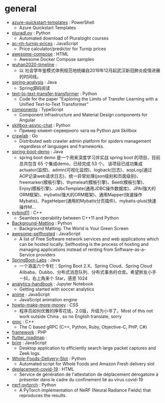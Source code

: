 # general
- [azure-quickstart-templates](https://github.com/Azure/azure-quickstart-templates) : PowerShell
  - Azure Quickstart Templates
- [pluradl.py](https://github.com/rojter-tech/pluradl.py) : Python
  - Automated download of Pluralsight courses
- [ac-nh-turnip-prices](https://github.com/mikebryant/ac-nh-turnip-prices) : JavaScript
  - Price calculator/predictor for Turnip prices
- [awesome-compose](https://github.com/docker/awesome-compose) : HTML
  - Awesome Docker Compose samples
- [wuhan2020-timeline](https://github.com/Pratitya/wuhan2020-timeline) : 
  - 以 社会学年鉴模式体例规范地统编自2019年12月起武汉新冠肺炎疫情进展的时间线。
- [spring-analysis](https://github.com/seaswalker/spring-analysis) : Java
  - Spring源码阅读
- [text-to-text-transfer-transformer](https://github.com/google-research/text-to-text-transfer-transformer) : Python
  - Code for the paper "Exploring the Limits of Transfer Learning with a Unified Text-to-Text Transformer"
- [components](https://github.com/angular/components) : TypeScript
  - Component infrastructure and Material Design components for Angular
- [skillbox-async-chat](https://github.com/manchenkoff/skillbox-async-chat) : Python
  - Пример клиент-серверного чата на Python для Skillbox
- [crawlab](https://github.com/crawlab-team/crawlab) : Go
  - Distributed web crawler admin platform for spiders management regardless of languages and frameworks.
- [spring-boot-demo](https://github.com/xkcoding/spring-boot-demo) : Java
  - spring boot demo 是一个用来深度学习并实战 spring boot 的项目，目前总共包含 65 个集成demo，已经完成 53 个。 该项目已成功集成 actuator(监控)、admin(可视化监控)、logback(日志)、aopLog(通过AOP记录web请求日志)、统一异常处理(json级别和页面级别)、freemarker(模板引擎)、thymeleaf(模板引擎)、Beetl(模板引擎)、Enjoy(模板引擎)、JdbcTemplate(通用JDBC操作数据库)、JPA(强大的ORM框架)、mybatis(强大的ORM框架)、通用Mapper(快速操作Mybatis)、PageHelper(通用的Mybatis分页插件)、mybatis-plus(快速操作M…
- [pybind11](https://github.com/pybind/pybind11) : C++
  - Seamless operability between C++11 and Python
- [Background-Matting](https://github.com/senguptaumd/Background-Matting) : Python
  - Background Matting: The World is Your Green Screen
- [awesome-selfhosted](https://github.com/awesome-selfhosted/awesome-selfhosted) : JavaScript
  - A list of Free Software network services and web applications which can be hosted locally. Selfhosting is the process of hosting and managing applications instead of renting from Software-as-a-Service providers
- [SpringBoot-Labs](https://github.com/YunaiV/SpringBoot-Labs) : Java
  - 一个涵盖六个专栏：Spring Boot 2.X、Spring Cloud、Spring Cloud Alibaba、Dubbo、分布式消息队列、分布式事务的仓库。希望胖友小手一抖，右上角来个 Star，感恩 1024
- [analytics-handbook](https://github.com/devinpleuler/analytics-handbook) : Jupyter Notebook
  - Getting started with soccer analytics
- [anime](https://github.com/juliangarnier/anime) : JavaScript
  - JavaScript animation engine
- [howto-make-more-money](https://github.com/easychen/howto-make-more-money) : CSS
  - 程序员如何优雅的挣零花钱，2.0版，升级为小书了。Most of this not work outside China , so no English translate, sorry
- [grpc](https://github.com/grpc/grpc) : C++
  - The C based gRPC (C++, Python, Ruby, Objective-C, PHP, C#)
- [framework](https://github.com/laravel/framework) : PHP
- [flutter_roadmap](https://github.com/olexale/flutter_roadmap) : 
- [brim](https://github.com/brimsec/brim) : JavaScript
  - Desktop application to efficiently search large packet captures and Zeek logs.
- [Whole-Foods-Delivery-Slot](https://github.com/pcomputo/Whole-Foods-Delivery-Slot) : Python
  - Automated script for Whole Foods and Amazon Fresh delivery slot
- [deplacement-covid-19](https://github.com/LAB-MI/deplacement-covid-19) : HTML
  - Service de génération de l'attestation de déplacement dérogatoire à présenter dans le cadre du confinement lié au virus covid-19
- [nerf-pytorch](https://github.com/yenchenlin/nerf-pytorch) : Python
  - A PyTorch implementation of NeRF (Neural Radiance Fields) that reproduces the results.
